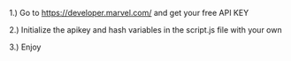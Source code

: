 1.) Go to https://developer.marvel.com/ and get your free API KEY

2.) Initialize the apikey and hash variables in the script.js file with your own

3.) Enjoy
